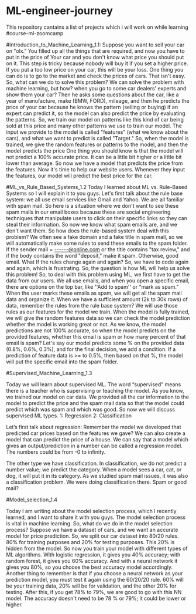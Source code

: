 # ML-engineer-journey
This repository cantains a list of projects which i will work on while learning #course-ml-zoomcamp





#Introduction_to_Machine_Learning_1.1:
Suppose you want to sell your car on "olx." You filled up all the things that are required, and now you have to put in the price of
Your car and you don't know what price you should put on it. This step is tricky because nobody will buy it if you set a higher price.
If you put a too low price on your car, this will be your loss. One thing you can do is to go to the market and check the prices of cars.
That isn't easy. So, what can we do to solve this problem?
We can solve the problem with machine learning, but how? when you go to some car dealers' experts and show them your car? Then he asks some questions about the car, like a year of manufacture, make (BMW, FORD), mileage, and then he predicts the price of your car because he knows the pattern (selling or buying) if an expert can predict it, so the model can also predict the price by evaluating the patterns. So, we train our model on patterns like this kind of car being sold at this price and many other patterns we use to train our model. The input we provide to the model is called "features" (what we know about the cars), and what we want to predict is called "Target." So, when the model is trained, we give the random features or patterns to the model, and then the model predicts the price One thing you should know is that the model will not predict a 100% accurate price. It can be a little bit higher or a little bit lower than average. So now we have a model that predicts the price from the features. Now it's time to help our website users. Whenever they input the features, our model will predict the best price for the car.


#ML_vs_Rule_Based_Systems_1.2
Today I learned about ML vs. Rule-Based Systems so I will explain it to you guys.
Let's first talk about the rule base system: we all use email services like Gmail and Yahoo. We are all familiar with spam mail. So here is a situation where we don't want to see these spam mails in our email boxes because these are social engineering techniques that manipulate users to click on their specific links so they can steal their information. So now we know what spam emails are, and we don't want them. So how does the rule-based system deal with this problem? We often see a fake domain and a fake title in spam mail, so we will automatically make some rules to send these emails to the spam folder. If the sender mail = ------@online.com or the title contains "tax review," and if the body contains the word "deposit," make it spam. Otherwise, good email.
What If the rules change again and again? So, we have to code again and again, which is frustrating.
So, the question is how ML will help us solve this problem!
So, to deal with this problem using ML, we first have to get the data from our users. We all use emails, and when you open a specific email, there are options on the top bar, like ''Add to spam'' or "mark as spam." When the user marks these emails as spam, we will get all the spam mail data and organize it. When we have a sufficient amount (2k to 30k rows) of data, remember the rules from the rule base system? We will use those rules as our features for the model we train. When the model is fully trained, we will give the random features data so we can check the model prediction whether the model is working great or not. As we know, the model predictions are not 100% accurate, so when the model predicts on the provided features, whether this email is spam or how many percent of that email is spam? Let's say our model predicts some % on the provided data (0.8%, 0.6%, 0.3%), and for the final decision, we add a condition. If a prediction of feature data is >= to 0.5%, then based on that %, the model will put the specific email into the spam folder.



#Supervised_Machine_Learning_1.3

Today we will learn about supervised ML. The word “supervised” means there is a teacher who is supervising or teaching the model. As you know, we trained our model on car data. We provided all the car information to the model to predict the price and the spam mail data so that the model could predict which was spam and which was good.
So now we will discuss supervised ML types.
1: Regression
2: Classification
 
Let’s first talk about regression:
Remember the model we developed that predicted car prices based on the features we gave? We can also create a model that can predict the price of a house. We can say that a model which gives an output/prediction in a number can be called a regression model. The numbers could be from -0 to infinity.
 
The other type we have classification.
In classification, we do not predict a number value; we predict the category.
When a model sees a car, cat, or dog, it will put it in its category.
As we studied spam mail issues, it was also a classification problem. We were doing classification there. Spam or good mail?



#Model_selection_1.4

Today I am writing about the model selection process, which I recently learned, and I want to share it with you guys. The model selection process is vital in machine learning.
So, what do we do in the model selection process?
Suppose we have a dataset of cars, and we want an accurate model for price prediction.
So, we split our car dataset into 80/20 rules. 80% for training purposes and 20% for testing purposes.
This 20% is hidden from the model.
So now you train your model with different types of ML algorithms.
With logistic regression, it gives you 40% accuracy; with random forest, it gives you 60% accuracy.
And with a neural network it gives you 80%, so you choose the best accuracy model accordingly.
Another thing to remember is that if you choose a neural network as your prediction model, you must test it again using the 60/20/20 rule. 60% will be your training data, 20% will be for validation, and the other 20% for testing.
After this, if you get 78% to 79%, we are good to go with this NN model. The accuracy doesn't need to be 78 % or 79%; it could be lower or higher.









